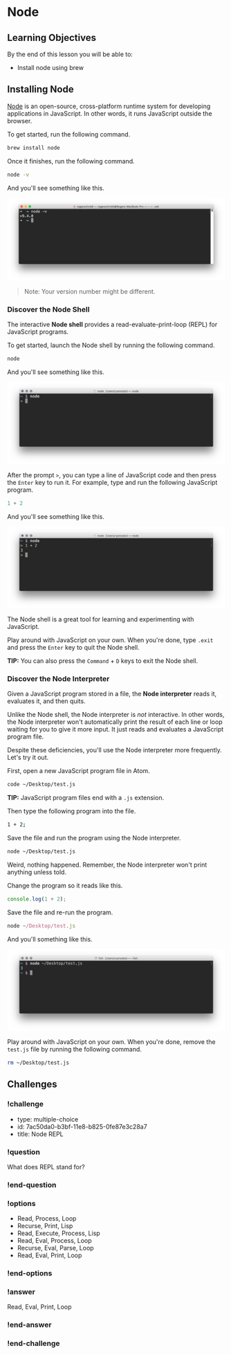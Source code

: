 # Node

## Learning Objectives

By the end of this lesson you will be able to:

* Install node using brew

## Installing Node

[Node](https://nodejs.org) is an open-source, cross-platform runtime system for developing applications in JavaScript. In other words, it runs JavaScript outside the browser.

To get started, run the following command.

```bash
brew install node
```

Once it finishes, run the following command.

```bash
node -v
```

And you'll see something like this.

![node version](./images/node-version.png)

> Note: Your version number might be different.

### Discover the Node Shell

The interactive **Node shell** provides a read-evaluate-print-loop (REPL) for JavaScript programs.

To get started, launch the Node shell by running the following command.

```bash
node
```

And you'll see something like this.

![node repl](./images/node-repl-blank.png)

After the prompt `>`, you can type a line of JavaScript code and then press the `Enter` key to run it. For example, type and run the following JavaScript program.

```javascript
1 + 2
```

And you'll see something like this.

![node repl example](./images/node-repl-example.png)

The Node shell is a great tool for learning and experimenting with JavaScript.

Play around with JavaScript on your own. When you're done, type `.exit` and press the `Enter` key to quit the Node shell.

**TIP:** You can also press the `Command` + `D` keys to exit the Node shell.

### Discover the Node Interpreter

Given a JavaScript program stored in a file, the **Node interpreter** reads it, evaluates it, and then quits.

Unlike the Node shell, the Node interpreter is _not_ interactive. In other words, the Node interpreter won't automatically print the result of each line or loop waiting for you to give it more input. It just reads and evaluates a JavaScript program file.

Despite these deficiencies, you'll use the Node interpreter more frequently. Let's try it out.

First, open a new JavaScript program file in Atom.

```bash
code ~/Desktop/test.js
```

**TIP:** JavaScript program files end with a `.js` extension.

Then type the following program into the file.

```bash
1 + 2;
```

Save the file and run the program using the Node interpreter.

```bash
node ~/Desktop/test.js
```

Weird, nothing happened. Remember, the Node interpreter won't print anything unless told.

Change the program so it reads like this.

```javascript
console.log(1 + 2);
```

Save the file and re-run the program.

```javascript
node ~/Desktop/test.js
```

And you'll something like this.

![node command line](./images/node-command-line.png)

Play around with JavaScript on your own. When you're done, remove the `test.js` file by running the following command.

```bash
rm ~/Desktop/test.js
```

## Challenges

<!-- Question -->

### !challenge

* type: multiple-choice
* id: 7ac50da0-b3bf-11e8-b825-0fe87e3c28a7
* title: Node REPL

### !question

What does REPL stand for?

### !end-question

### !options

* Read, Process, Loop
* Recurse, Print, Lisp
* Read, Execute, Process, Lisp
* Read, Eval, Process, Loop
* Recurse, Eval, Parse, Loop
* Read, Eval, Print, Loop

### !end-options

### !answer

Read, Eval, Print, Loop

### !end-answer

### !end-challenge